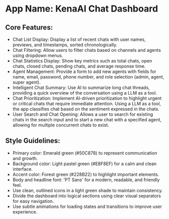 # **App Name**: KenaAI Chat Dashboard

## Core Features:

- Chat List Display: Display a list of recent chats with user names, previews, and timestamps, sorted chronologically.
- Chat Filtering: Allow users to filter chats based on channels and agents using dropdown menus.
- Chat Statistics Display: Show key metrics such as total chats, open chats, closed chats, pending chats, and average response time.
- Agent Management: Provide a form to add new agents with fields for name, email, password, phone number, and role selection (admin, agent, super agent).
- Intelligent Chat Summary: Use AI to summarize long chat threads, providing a quick overview of the conversation using a LLM as a tool.
- Chat Prioritization: Implement AI-driven prioritization to highlight urgent or critical chats that require immediate attention. Using a LLM as a tool, the app classifies chat based on the sentiment expressed in the chats.
- User Search and Chat Opening: Allows a user to search for existing chats in the search input and to start a new chat with a specified agent, allowing for multiple concurrent chats to exist.

## Style Guidelines:

- Primary color: Emerald green (#50C878) to represent communication and growth.
- Background color: Light pastel green (#E8F8EF) for a calm and clean interface.
- Accent color: Forest green (#228B22) to highlight important elements.
- Body and headline font: 'PT Sans' for a modern, readable, and friendly feel.
- Use clean, outlined icons in a light green shade to maintain consistency.
- Divide the dashboard into logical sections using clear visual separators for easy navigation.
- Use subtle animations for loading states and transitions to improve user experience.